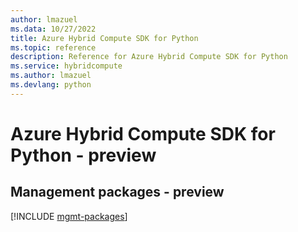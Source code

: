 ```yaml
---
author: lmazuel
ms.data: 10/27/2022
title: Azure Hybrid Compute SDK for Python
ms.topic: reference
description: Reference for Azure Hybrid Compute SDK for Python
ms.service: hybridcompute
ms.author: lmazuel
ms.devlang: python
---
```

# Azure Hybrid Compute SDK for Python - preview

## Management packages - preview
[!INCLUDE [mgmt-packages](hybrid-compute-mgmt-index.md)]
